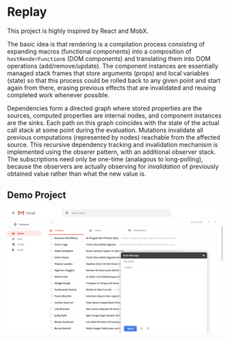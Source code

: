 # Replay

This project is highly inspired by React and MobX.

The basic idea is that rendering is a compilation process consisting of expanding macros (functional components) into a composition of `hostRenderFunction`s (DOM components) and translating them into DOM operations (add/remove/update). The component instances are essentially managed stack frames that store arguments (props) and local variables (state) so that this process could be rolled back to any given point and start again from there, erasing previous effects that are invalidated and reusing completed work whenever possible.

Dependencies form a directed graph where stored properties are the sources, computed properties are internal nodes, and component instances are the sinks. Each path on this graph coincides with the state of the actual call stack at some point during the evaluation. Mutations invalidate all previous computations (represented by nodes) reachable from the affected source. This recursive dependency tracking and invalidation mechanism is implemented using the obserer pattern, with an additional observer stack. The subscriptions need only be one-time (analagous to long-polling), because the observers are actually observing for _invalidation_ of previously obtained value rather than what the new value is.

## Demo Project

![screenshot](screenshots/demo.png)
